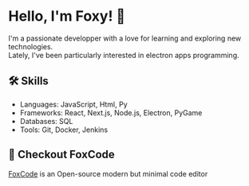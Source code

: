 # Hello, I'm Foxy! 👋

I'm a passionate developper with a love for learning and exploring new technologies.  
Lately, I've been particularly interested in electron apps programming.

## 🛠️ Skills

- Languages: JavaScript, Html, Py
- Frameworks: React, Next.js, Node.js, Electron, PyGame
- Databases: SQL
- Tools: Git, Docker, Jenkins

## 👀 Checkout FoxCode

 [FoxCode](https://github.com/FoxyIsCoding/FoxCode) is an Open-source modern but minimal code editor

<!-- ## 🙌 Open for Collaboration

I'm open to collaborating on [Igni](https://github.com/Lukylix/Igni) project or any other projects where I can make meaningful contributions. Let's get in touch!

dev.garcia.lucas@gmail.com

<!--
**FoxyIsCoding/FoxyIsCoding** is a ✨ _special_ ✨ repository because its `README.md` (this file) appears on your GitHub profile.

Here are some ideas to get you started:

- 🔭 I’m currently working on ...
- 🌱 I’m currently learning ...
- 👯 I’m looking to collaborate on ...
- 🤔 I’m looking for help with ...
- 💬 Ask me about ...
- 📫 How to reach me: ...
- 😄 Pronouns: ...
- ⚡ Fun fact: ...
-->
